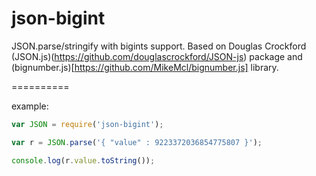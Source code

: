 json-bigint
===========

JSON.parse/stringify with bigints support. Based on Douglas Crockford (JSON.js)(https://github.com/douglascrockford/JSON-js) package and (bignumber.js)[https://github.com/MikeMcl/bignumber.js] library.

==========

example:

```js
var JSON = require('json-bigint');

var r = JSON.parse('{ "value" : 9223372036854775807 }');

console.log(r.value.toString());
```
